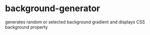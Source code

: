 # background-generator
generates random or selected background gradient and displays CSS background property
